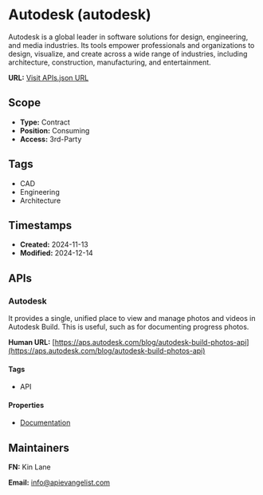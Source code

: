 # Autodesk (autodesk)
Autodesk is a global leader in software solutions for design, engineering, and media industries. Its tools empower professionals and organizations to design, visualize, and create across a wide range of industries, including architecture, construction, manufacturing, and entertainment.

**URL:** [Visit APIs.json URL](https://raw.githubusercontent.com/api-search/autodesk/refs/heads/main/apis.yml)

## Scope

- **Type:** Contract 
- **Position:** Consuming 
- **Access:** 3rd-Party 

## Tags

- CAD
- Engineering
- Architecture

## Timestamps

- **Created:** 2024-11-13 
- **Modified:** 2024-12-14 

## APIs

### Autodesk
It provides a single, unified place to view and manage photos and videos in Autodesk Build. This is useful, such as for documenting progress photos.

**Human URL:** [https://aps.autodesk.com/blog/autodesk-build-photos-api](https://aps.autodesk.com/blog/autodesk-build-photos-api)

#### Tags

- API

#### Properties

- [Documentation](https://aps.autodesk.com/blog/autodesk-build-photos-api)

## Maintainers

**FN:** Kin Lane

**Email:** info@apievangelist.com

